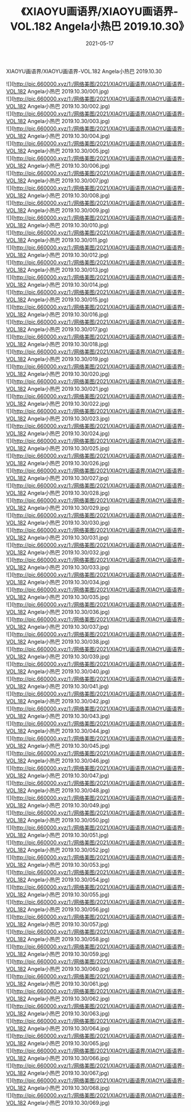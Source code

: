 ﻿---
layout: post
title:  《XIAOYU画语界/XIAOYU画语界-VOL.182 Angela小热巴 2019.10.30》
date:   2021-05-17
img: http://pic.660000.xyz/1:/网络美图/2021/XIAOYU画语界/XIAOYU画语界-VOL.182 Angela小热巴 2019.10.30/000.jpg
categories: [美女, 清纯, 唯美]
---

XIAOYU画语界/XIAOYU画语界-VOL.182 Angela小热巴 2019.10.30

 ![](http://pic.660000.xyz/1:/网络美图/2021/XIAOYU画语界/XIAOYU画语界-VOL.182 Angela小热巴 2019.10.30/001.jpg) <br>![](http://pic.660000.xyz/1:/网络美图/2021/XIAOYU画语界/XIAOYU画语界-VOL.182 Angela小热巴 2019.10.30/002.jpg) <br>![](http://pic.660000.xyz/1:/网络美图/2021/XIAOYU画语界/XIAOYU画语界-VOL.182 Angela小热巴 2019.10.30/003.jpg) <br>![](http://pic.660000.xyz/1:/网络美图/2021/XIAOYU画语界/XIAOYU画语界-VOL.182 Angela小热巴 2019.10.30/004.jpg) <br>![](http://pic.660000.xyz/1:/网络美图/2021/XIAOYU画语界/XIAOYU画语界-VOL.182 Angela小热巴 2019.10.30/005.jpg) <br>![](http://pic.660000.xyz/1:/网络美图/2021/XIAOYU画语界/XIAOYU画语界-VOL.182 Angela小热巴 2019.10.30/006.jpg) <br>![](http://pic.660000.xyz/1:/网络美图/2021/XIAOYU画语界/XIAOYU画语界-VOL.182 Angela小热巴 2019.10.30/007.jpg) <br>![](http://pic.660000.xyz/1:/网络美图/2021/XIAOYU画语界/XIAOYU画语界-VOL.182 Angela小热巴 2019.10.30/008.jpg) <br>![](http://pic.660000.xyz/1:/网络美图/2021/XIAOYU画语界/XIAOYU画语界-VOL.182 Angela小热巴 2019.10.30/009.jpg) <br>![](http://pic.660000.xyz/1:/网络美图/2021/XIAOYU画语界/XIAOYU画语界-VOL.182 Angela小热巴 2019.10.30/010.jpg) <br>![](http://pic.660000.xyz/1:/网络美图/2021/XIAOYU画语界/XIAOYU画语界-VOL.182 Angela小热巴 2019.10.30/011.jpg) <br>![](http://pic.660000.xyz/1:/网络美图/2021/XIAOYU画语界/XIAOYU画语界-VOL.182 Angela小热巴 2019.10.30/012.jpg) <br>![](http://pic.660000.xyz/1:/网络美图/2021/XIAOYU画语界/XIAOYU画语界-VOL.182 Angela小热巴 2019.10.30/013.jpg) <br>![](http://pic.660000.xyz/1:/网络美图/2021/XIAOYU画语界/XIAOYU画语界-VOL.182 Angela小热巴 2019.10.30/014.jpg) <br>![](http://pic.660000.xyz/1:/网络美图/2021/XIAOYU画语界/XIAOYU画语界-VOL.182 Angela小热巴 2019.10.30/015.jpg) <br>![](http://pic.660000.xyz/1:/网络美图/2021/XIAOYU画语界/XIAOYU画语界-VOL.182 Angela小热巴 2019.10.30/016.jpg) <br>![](http://pic.660000.xyz/1:/网络美图/2021/XIAOYU画语界/XIAOYU画语界-VOL.182 Angela小热巴 2019.10.30/017.jpg) <br>![](http://pic.660000.xyz/1:/网络美图/2021/XIAOYU画语界/XIAOYU画语界-VOL.182 Angela小热巴 2019.10.30/018.jpg) <br>![](http://pic.660000.xyz/1:/网络美图/2021/XIAOYU画语界/XIAOYU画语界-VOL.182 Angela小热巴 2019.10.30/019.jpg) <br>![](http://pic.660000.xyz/1:/网络美图/2021/XIAOYU画语界/XIAOYU画语界-VOL.182 Angela小热巴 2019.10.30/020.jpg) <br>![](http://pic.660000.xyz/1:/网络美图/2021/XIAOYU画语界/XIAOYU画语界-VOL.182 Angela小热巴 2019.10.30/021.jpg) <br>![](http://pic.660000.xyz/1:/网络美图/2021/XIAOYU画语界/XIAOYU画语界-VOL.182 Angela小热巴 2019.10.30/022.jpg) <br>![](http://pic.660000.xyz/1:/网络美图/2021/XIAOYU画语界/XIAOYU画语界-VOL.182 Angela小热巴 2019.10.30/023.jpg) <br>![](http://pic.660000.xyz/1:/网络美图/2021/XIAOYU画语界/XIAOYU画语界-VOL.182 Angela小热巴 2019.10.30/024.jpg) <br>![](http://pic.660000.xyz/1:/网络美图/2021/XIAOYU画语界/XIAOYU画语界-VOL.182 Angela小热巴 2019.10.30/025.jpg) <br>![](http://pic.660000.xyz/1:/网络美图/2021/XIAOYU画语界/XIAOYU画语界-VOL.182 Angela小热巴 2019.10.30/026.jpg) <br>![](http://pic.660000.xyz/1:/网络美图/2021/XIAOYU画语界/XIAOYU画语界-VOL.182 Angela小热巴 2019.10.30/027.jpg) <br>![](http://pic.660000.xyz/1:/网络美图/2021/XIAOYU画语界/XIAOYU画语界-VOL.182 Angela小热巴 2019.10.30/028.jpg) <br>![](http://pic.660000.xyz/1:/网络美图/2021/XIAOYU画语界/XIAOYU画语界-VOL.182 Angela小热巴 2019.10.30/029.jpg) <br>![](http://pic.660000.xyz/1:/网络美图/2021/XIAOYU画语界/XIAOYU画语界-VOL.182 Angela小热巴 2019.10.30/030.jpg) <br>![](http://pic.660000.xyz/1:/网络美图/2021/XIAOYU画语界/XIAOYU画语界-VOL.182 Angela小热巴 2019.10.30/031.jpg) <br>![](http://pic.660000.xyz/1:/网络美图/2021/XIAOYU画语界/XIAOYU画语界-VOL.182 Angela小热巴 2019.10.30/032.jpg) <br>![](http://pic.660000.xyz/1:/网络美图/2021/XIAOYU画语界/XIAOYU画语界-VOL.182 Angela小热巴 2019.10.30/033.jpg) <br>![](http://pic.660000.xyz/1:/网络美图/2021/XIAOYU画语界/XIAOYU画语界-VOL.182 Angela小热巴 2019.10.30/034.jpg) <br>![](http://pic.660000.xyz/1:/网络美图/2021/XIAOYU画语界/XIAOYU画语界-VOL.182 Angela小热巴 2019.10.30/035.jpg) <br>![](http://pic.660000.xyz/1:/网络美图/2021/XIAOYU画语界/XIAOYU画语界-VOL.182 Angela小热巴 2019.10.30/036.jpg) <br>![](http://pic.660000.xyz/1:/网络美图/2021/XIAOYU画语界/XIAOYU画语界-VOL.182 Angela小热巴 2019.10.30/037.jpg) <br>![](http://pic.660000.xyz/1:/网络美图/2021/XIAOYU画语界/XIAOYU画语界-VOL.182 Angela小热巴 2019.10.30/038.jpg) <br>![](http://pic.660000.xyz/1:/网络美图/2021/XIAOYU画语界/XIAOYU画语界-VOL.182 Angela小热巴 2019.10.30/039.jpg) <br>![](http://pic.660000.xyz/1:/网络美图/2021/XIAOYU画语界/XIAOYU画语界-VOL.182 Angela小热巴 2019.10.30/040.jpg) <br>![](http://pic.660000.xyz/1:/网络美图/2021/XIAOYU画语界/XIAOYU画语界-VOL.182 Angela小热巴 2019.10.30/041.jpg) <br>![](http://pic.660000.xyz/1:/网络美图/2021/XIAOYU画语界/XIAOYU画语界-VOL.182 Angela小热巴 2019.10.30/042.jpg) <br>![](http://pic.660000.xyz/1:/网络美图/2021/XIAOYU画语界/XIAOYU画语界-VOL.182 Angela小热巴 2019.10.30/043.jpg) <br>![](http://pic.660000.xyz/1:/网络美图/2021/XIAOYU画语界/XIAOYU画语界-VOL.182 Angela小热巴 2019.10.30/044.jpg) <br>![](http://pic.660000.xyz/1:/网络美图/2021/XIAOYU画语界/XIAOYU画语界-VOL.182 Angela小热巴 2019.10.30/045.jpg) <br>![](http://pic.660000.xyz/1:/网络美图/2021/XIAOYU画语界/XIAOYU画语界-VOL.182 Angela小热巴 2019.10.30/046.jpg) <br>![](http://pic.660000.xyz/1:/网络美图/2021/XIAOYU画语界/XIAOYU画语界-VOL.182 Angela小热巴 2019.10.30/047.jpg) <br>![](http://pic.660000.xyz/1:/网络美图/2021/XIAOYU画语界/XIAOYU画语界-VOL.182 Angela小热巴 2019.10.30/048.jpg) <br>![](http://pic.660000.xyz/1:/网络美图/2021/XIAOYU画语界/XIAOYU画语界-VOL.182 Angela小热巴 2019.10.30/049.jpg) <br>![](http://pic.660000.xyz/1:/网络美图/2021/XIAOYU画语界/XIAOYU画语界-VOL.182 Angela小热巴 2019.10.30/050.jpg) <br>![](http://pic.660000.xyz/1:/网络美图/2021/XIAOYU画语界/XIAOYU画语界-VOL.182 Angela小热巴 2019.10.30/051.jpg) <br>![](http://pic.660000.xyz/1:/网络美图/2021/XIAOYU画语界/XIAOYU画语界-VOL.182 Angela小热巴 2019.10.30/052.jpg) <br>![](http://pic.660000.xyz/1:/网络美图/2021/XIAOYU画语界/XIAOYU画语界-VOL.182 Angela小热巴 2019.10.30/053.jpg) <br>![](http://pic.660000.xyz/1:/网络美图/2021/XIAOYU画语界/XIAOYU画语界-VOL.182 Angela小热巴 2019.10.30/054.jpg) <br>![](http://pic.660000.xyz/1:/网络美图/2021/XIAOYU画语界/XIAOYU画语界-VOL.182 Angela小热巴 2019.10.30/055.jpg) <br>![](http://pic.660000.xyz/1:/网络美图/2021/XIAOYU画语界/XIAOYU画语界-VOL.182 Angela小热巴 2019.10.30/056.jpg) <br>![](http://pic.660000.xyz/1:/网络美图/2021/XIAOYU画语界/XIAOYU画语界-VOL.182 Angela小热巴 2019.10.30/057.jpg) <br>![](http://pic.660000.xyz/1:/网络美图/2021/XIAOYU画语界/XIAOYU画语界-VOL.182 Angela小热巴 2019.10.30/058.jpg) <br>![](http://pic.660000.xyz/1:/网络美图/2021/XIAOYU画语界/XIAOYU画语界-VOL.182 Angela小热巴 2019.10.30/059.jpg) <br>![](http://pic.660000.xyz/1:/网络美图/2021/XIAOYU画语界/XIAOYU画语界-VOL.182 Angela小热巴 2019.10.30/060.jpg) <br>![](http://pic.660000.xyz/1:/网络美图/2021/XIAOYU画语界/XIAOYU画语界-VOL.182 Angela小热巴 2019.10.30/061.jpg) <br>![](http://pic.660000.xyz/1:/网络美图/2021/XIAOYU画语界/XIAOYU画语界-VOL.182 Angela小热巴 2019.10.30/062.jpg) <br>![](http://pic.660000.xyz/1:/网络美图/2021/XIAOYU画语界/XIAOYU画语界-VOL.182 Angela小热巴 2019.10.30/063.jpg) <br>![](http://pic.660000.xyz/1:/网络美图/2021/XIAOYU画语界/XIAOYU画语界-VOL.182 Angela小热巴 2019.10.30/064.jpg) <br>![](http://pic.660000.xyz/1:/网络美图/2021/XIAOYU画语界/XIAOYU画语界-VOL.182 Angela小热巴 2019.10.30/065.jpg) <br>![](http://pic.660000.xyz/1:/网络美图/2021/XIAOYU画语界/XIAOYU画语界-VOL.182 Angela小热巴 2019.10.30/066.jpg) <br>![](http://pic.660000.xyz/1:/网络美图/2021/XIAOYU画语界/XIAOYU画语界-VOL.182 Angela小热巴 2019.10.30/067.jpg) <br>![](http://pic.660000.xyz/1:/网络美图/2021/XIAOYU画语界/XIAOYU画语界-VOL.182 Angela小热巴 2019.10.30/068.jpg) <br>![](http://pic.660000.xyz/1:/网络美图/2021/XIAOYU画语界/XIAOYU画语界-VOL.182 Angela小热巴 2019.10.30/069.jpg) <br>
